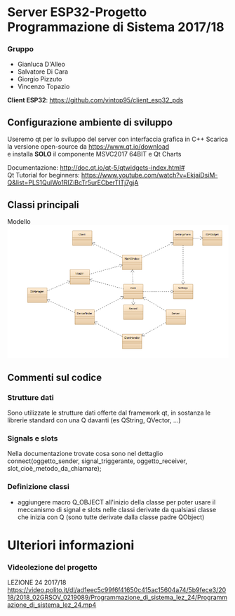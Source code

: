 # Server ESP32-Progetto Programmazione di Sistema 2017/18
### Gruppo
- Gianluca D'Alleo
- Salvatore Di Cara
- Giorgio Pizzuto
- Vincenzo Topazio

**Client ESP32**: https://github.com/vintop95/client_esp32_pds

## Configurazione ambiente di sviluppo
Useremo qt per lo sviluppo del server con interfaccia grafica in C++
Scarica la versione open-source da https://www.qt.io/download  
e installa **SOLO** il componente MSVC2017 64BIT e Qt Charts

Documentazione: http://doc.qt.io/qt-5/qtwidgets-index.html#  
Qt Tutorial for beginners: https://www.youtube.com/watch?v=EkjaiDsiM-Q&list=PLS1QulWo1RIZiBcTr5urECberTITj7gjA

## Classi principali
Modello
![aaa](https://github.com/vintop95/server_esp32_pds/blob/master/classModel.PNG)

## Commenti sul codice

### Strutture dati
Sono utilizzate le strutture dati offerte dal framework qt, in sostanza le librerie standard con una Q davanti (es QString, QVector, ...)

### Signals e slots
Nella documentazione trovate cosa sono nel dettaglio  
connect(oggetto_sender, signal_triggerante,
        oggetto_receiver, slot_cioè_metodo_da_chiamare);

### Definizione classi 
- aggiungere macro Q_OBJECT all'inizio della classe
  per poter usare il meccanismo di signal e slots
  nelle classi derivate da qualsiasi classe che inizia
  con Q (sono tutte derivate dalla classe padre QObject)
  
# Ulteriori informazioni
### Videolezione del progetto
LEZIONE 24 2017/18
https://video.polito.it/dl/ad1eec5c99f6f41650c415ac15604a74/5b9fece3/2018/2018_02GRSOV_0219089/Programmazione_di_sistema_lez_24/Programmazione_di_sistema_lez_24.mp4
